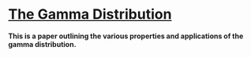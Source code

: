 # <a href="https://docs.google.com/viewer?url=https://github.com/etiennecollin/gamma-distribution/blob/main/LaTeX%20Document/The_gamma_distribution.pdf" target="_blank">The Gamma Distribution</a>

**This is a paper outlining the various properties and applications of the gamma distribution.**
